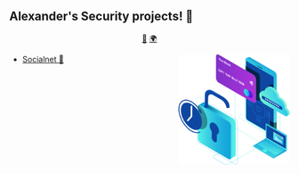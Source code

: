 ## Alexander's Security projects! 👋

<p align="center">
<a href="https://github.com/alexliqu09/alexliqu09/blob/main/ai.md">🤖</a>
<a href="https://github.com/alexliqu09/alexliqu09/blob/main/cibersecurity.md"🔑></a>
<a href="https://github.com/alexliqu09/alexliqu09/blob/main/web.md">🌍</a>
</p>

<img align="right" height="auto" width="200" src="https://github.com/alexliqu09/alexliqu09/blob/main/src/security.png"/>
</a>

- [Socialnet 🔑](https://github.com/alexliqu09/SocialNet)